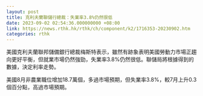 ```yaml
---
layout: post
title: 克利夫蘭聯儲行總裁：失業率3.8%仍然很低
date: 2023-09-02 02:54:36.000000000 +08:00
link: https://news.rthk.hk/rthk/ch/component/k2/1716353-20230902.htm
categories: rthk
---
```


美國克利夫蘭聯邦儲備銀行總裁梅斯特表示，雖然有跡象表明美國勞動力市場正趨向更好平衡，但就業市場仍然強勁，失業率3.8%仍然很低。聯儲局將根據得到的數據，決定利率走勢。

美國8月非農業職位增加18.7萬個，多過市場預期，但失業率3.8%，較7月上升0.3個百分點，高過市場預期。
